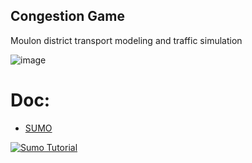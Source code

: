 ## Congestion Game
Moulon district transport modeling and traffic simulation

![image](https://user-images.githubusercontent.com/72650161/105868306-57872400-5ff6-11eb-9796-d487fb2eb0d1.png)

# Doc:
- [SUMO](https://sumo.dlr.de/docs/Tutorials.html)


[![Sumo Tutorial](https://raw.githubusercontent.com/eclipse/sumo/master/docs/web/docs/images/sumo-logo.svg)](https://sumo.dlr.de/docs/Tutorials.html)

